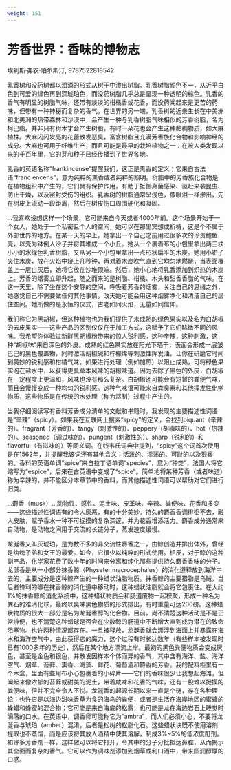 ```yaml
---
weight: 151
---
```

# 芳香世界：香味的博物志

埃利斯·弗农·珀尔斯汀, 9787522818542

乳香树和没药树都以泪滴的形式从树干中渗出树脂。乳香树脂颜色不一，从近乎白色到可爱的绿色再到深琥珀色，而没药树脂几乎总是呈现一种透明的棕色。乳香的香气有明显的树脂气味，还带有淡淡的柑橘香或花香，而没药闻起来是更苦的药味，但带有一种神秘而复杂的香气。在世界的另一端，乳香树的近亲生长在中美洲和北美洲的热带森林和沙漠中，会产生一种与乳香树脂气味相似的芳香树脂，名为柯巴脂。并非只有树木才会产生树脂，有时一朵花也会产生这种黏稠物质，如大麻植株。大麻闪闪发亮的花蕾散发恶臭，富含树脂且充满芳香族化合物和影响神经的成分。大麻也可用于纤维生产，而且可能是最早的栽培植物之一：在被人类发现以来的千百年里，它的芽和种子已经传播到了世界各地。

乳香的英语名称“frankincense”提醒我们，这正是熏香的定义；它来自古法语“franc encens”，意为纯粹的熏香或者纯粹的照明。树脂中的芳香族化合物是在植物组织中产生的，它们具有保护作用，有助于抵御真菌感染、驱赶来袭昆虫、防止干燥，以及密封受伤的组织。乳香树的树脂通常呈浅色，像眼泪一样渗出，先在树皮上流动一段距离，然后在树皮伤口周围硬化和凝固。

…我喜欢设想这样一个场景，它可能来自今天或者4000年前。这个场景开始于一个女人，她处于一个私密且个人的空间，她可以在那里冥想或祈祷，这是个不属于外部世界的地方。在某一天的早上，她拿出一个自己之前用过很多次的珍贵鲍鱼壳，以壳为钵倒人沙子并将其堆成一个小丘。她从一个裹着布的小包里拿出两三块小小的水绿色乳香树脂，又从另一个小包里拿出一点形状扁平的木炭。她用小钳子夹住木炭，放在火焰中烧上几秒钟，再对着木炭吹气直到它均匀地燃烧，当表面覆盖上一层白灰后，她将它放在沙堆顶端。然后，她小心地将乳香添加到炽热的木炭上。芳香的烟雾立即升起，随之而来的是树脂、柑橘、木头和甜香香脂的气味。在这一天里，除了坐在这个安静的空间，呼吸着芳香的烟雾，关注自己的思绪之外，她感觉自己不需要做任何其他事情。改天她可能会用这种烟雾净化和清洁自己的居住空间。她所做的是永恒的仪式，古老如同火焰，无量如同信仰。

我们称它为黑胡椒，但这种植物也为我们提供了未成熟的绿色果实以及名为白胡椒的去皮果实——这些产品的区别仅仅在于加工方式，这赋予了它们略微不同的风味。我希望你体验过新鲜黑胡椒粉带来的惊人锐利感。这种辛辣，这种刺激，这种“胡椒味”来自深色的外皮。成熟的红色果实放在阳光下晒干，表面会形成一层皱巴巴的黑色覆盖物，同时激活胡椒碱和柠檬烯等刺激性挥发油，让你在研磨它时闻到美妙的锐利感和柑橘气味。如果进行处理（例如加热）以阻止成熟，可将绿色果实泡在盐水中，以获得更具草本风味的胡椒味道。因为去除了黑色的外皮，白胡椒在一定程度上更温和，风味也没有那么复杂。白胡椒还可能会有短暂的粪便气味，而且会慢慢变成一种均匀的锐利感。这种气味很可能来自粪臭素和其他挥发性化学物质，这些物质是在传统的水处理（称为沤制）过程中产生的。

当我仔细阅读写有香料芳香成分清单的文献和书籍时，我发现的主要描述性词语是“辛辣”（spicy）。如果我在互联网上搜索“spicy”的定义，会找到piquant（辛辣的）、fragrant（芳香的）、tangy（刺激性的）、peppery（胡椒味的）、hot（热辣的）、seasoned（调过味的）、pungent（刺激性的）、sharp（锐利的）和flavorful（有滋味的）等同义词。在线韦氏词典中提到，“spicy”这个词首次使用是在1562年，并提醒我该词还有其他含义：活泼的、淫荡的、可耻的以及狠亵的。香料的英语单词“spice”来自拉丁语单词“species”，意为“种类”，法国人将它缩写为“espice”，后来在古英语中变成了“spice”。简单地将某种芳香（或者味道）称为辛辣的，并不能区分本章节中的香料，而其他描述性词语可以帮助对它们进行归类。

…麝香（musk）…动物性、感性、泥土味、皮革味、辛辣、粪便味、花香和多变——这些描述性词语有的令人厌恶，有的十分美妙。持久的麝香香调徘徊不去，融人皮肤，赋予香水一种不可捉摸的复杂深邃，并为花香增添活力。麝香成分通常来自动物，是动物之间用于交流的长链分子，蒸发速度缓慢。

龙涎香又叫灰琥珀，是为数不多的非交流性麝香之一，由鲸创造并排出体外，曾经是纨绔子弟和女王的最爱。如今，它很少以纯粹的形式使用。相反，对于鲸的这种副产品，化学家花费了数十年的时间来分离和纯化那些提供持久麝香香味的分子。龙涎香是从一小部分抹香鲸（Physeter macrocephalus）的消化道释放到海洋中去的，主要成分是这种鲸产生的一种蜡状油脂物质。抹香鲸的主要猎物是乌贼，当后者锋利的喙在抹香鲸的消化道中移动时，这种蜡状油脂就会将它包裹住。在大约1%的抹香鲸的消化系统中，这种蜡状物质会和肠道废物一起积聚，形成一种名为粪石的难消化球，最终以臭味黑色物质的形式排出，有时重量可达200磅。这种蜡状物质的很大一部分是名为龙涎香醇的化合物。目前，尚不清楚这种活动是不是正常排便，也不清楚这种蜡球是否会在少数鲸的肠道中不断增大直到成为潜在的致命阻塞物。也许两种情况都存在。一旦被释放，龙涎香就会漂浮到海面上并暴露在海水和海洋空气中，由此获得它的魔力，这个过程有时长达数年（有些样本被发现时已有1000多年的历史），然后在某个地方漂流上岸。最初的黑色粪便物质会变成灰色，甚至是金色和银色，并散发因样本个体而异的香气，其中含有海洋、盐、海洋空气、烟草、苔藓、熏香、海藻、鲜花、葡萄酒和麝香的芳香。我的配料柜里有一个木盒，里面有些用布小心包裹着的小碎片——它们的香味很少让我想起海滩，但闻起来像浓郁的苔藓或甜美的泥土，带着咸味和花香的气味，还有一股难以捉摸的粪便味，但并不完全令人不悦。龙涎香的起源长期以来一直是个谜，存在各种理论：也许它是以海边甜味香草为食的海鸟的粪便，或者是生活在海岸地区的蜜蜂的蜂蜡和蜂蜜的混合物；它可能是来自海底的松露，也可能是龙在海边岩石上睡觉时滴落的口水。在英语中，调香师可能称它为“ambra”，而人们必须小心，不要将龙涎香与琥珀（amber）混淆，后者是松树的松脂化石。这些蜡状块既不使用溶剂提取也不蒸馏，而是应该将其放人酒精中使其溶解，制成3%~5%的低浓度酊剂。和许多芳香剂一样，这样做可以将它打开，令其中的分子分批抵达鼻腔，从而揭示其全面而复杂的香气。它可以作为调味剂添加到烟草或利口酒中，带来圆润醇厚的口感。
